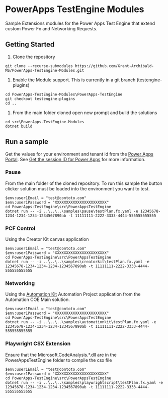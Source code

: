 # PowerApps TestEngine Modules

Sample Extensions modules for the Power Apps Test Engine that extend custom Power Fx and Networking Requests.

## Getting Started

1. Clone the repository

```pwsh
git clone --recurse-submodules https://github.com/Grant-Archibald-MS/PowerApps-TestEngine-Modules.git
```

1. Enable the Module support. This is currently in a git branch (testengine-plugins)

```pwsh
cd PowerApps-TestEngine-Modules\PowerApps-TestEngine
git checkout testengine-plugins
cd ..
```

1. From the main folder cloned open new prompt and build the solutions

```pwsh
cd src\PowerApps-TestEngine-Modules
dotnet build
```

## Run a sample

Get the values for your environment and tenant id from the [Power Apps Portal](http://make.powerapps.com). See [Get the session ID for Power Apps](https://learn.microsoft.com/power-apps/maker/canvas-apps/get-sessionid#get-the-session-id-for-power-apps-makepowerappscom) for more information.

### Pause

From the main folder of the cloned repository. To run this sample the button clicker solution must be loaded into the environment you want to test.

```pwsh
$env:user1Email = "test@contoto.com"
$env:user1Password = "XXXXXXXXXXXXXXXXXXXXXXX"
cd PowerApps-TestEngine\src\PowerAppsTestEngine
dotnet run -- -i ..\..\..\samples\pause\testPlan.fx.yaml -e 12345678-1234-1234-1234-1234567890ab -t 11111111-2222-3333-4444-555555555555
```

### PCF Control

Using the Creator Kit canvas application

```pwsh
$env:user1Email = "test@contoto.com"
$env:user1Password = "XXXXXXXXXXXXXXXXXXXXXXX"
cd PowerApps-TestEngine\src\PowerAppsTestEngine
dotnet run -- -i ..\..\..\samples\creatorkit\testPlan.fx.yaml -e 12345678-1234-1234-1234-1234567890ab -t 11111111-2222-3333-4444-555555555555
```

### Networking

Using the [Automation Kit](https://aka.ms/AutomationCOE) Automation Project application from the Automation COE Main solution.

```pwsh
$env:user1Email = "test@contoto.com"
$env:user1Password = "XXXXXXXXXXXXXXXXXXXXXXX"
cd PowerApps-TestEngine\src\PowerAppsTestEngine
dotnet run -- -i ..\..\..\samples\automationkit\testPlan.fx.yaml -e 12345678-1234-1234-1234-1234567890ab -t 11111111-2222-3333-4444-555555555555
```

### Playwright CSX Extension

Ensure that  the Microsoft.CodeAnalysis.*.dll are in the PowerAppsTestEngine folder to compile the csx file

```pwsh
$env:user1Email = "test@contoto.com"
$env:user1Password = "XXXXXXXXXXXXXXXXXXXXXXX"
cd PowerApps-TestEngine\src\PowerAppsTestEngine
dotnet run -- -i ..\..\..\samples\playwrightscript\testPlan.fx.yaml -e 12345678-1234-1234-1234-1234567890ab -t 11111111-2222-3333-4444-555555555555
```
